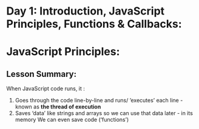 # Day 1: Introduction, JavaScript Principles, Functions & Callbacks: 
# JavaScript Principles:
## Lesson Summary:
When JavaScript code runs, it :
1. Goes through the code
line-by-line and runs/ ’executes’
each line - known as **the thread
of execution**
1. Saves ‘data’ like strings and
arrays so we can use that data
later - in its memory
We can even save code
(‘functions’)
